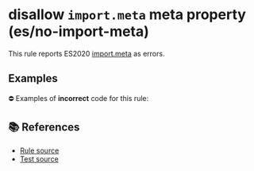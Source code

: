 # disallow `import.meta` meta property (es/no-import-meta)

This rule reports ES2020 [import.meta](https://github.com/tc39/proposal-import-meta) as errors.

## Examples

⛔ Examples of **incorrect** code for this rule:

<eslint-playground type="bad" code="/*eslint es/no-import-meta: error */
import.meta
" />

## 📚 References

- [Rule source](https://github.com/mysticatea/eslint-plugin-es/blob/v3.0.1/lib/rules/no-import-meta.js)
- [Test source](https://github.com/mysticatea/eslint-plugin-es/blob/v3.0.1/tests/lib/rules/no-import-meta.js)
